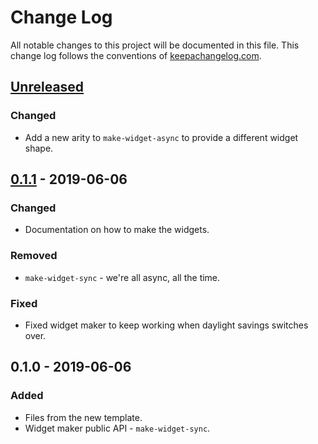 # Change Log
All notable changes to this project will be documented in this file. This change log follows the conventions of [keepachangelog.com](http://keepachangelog.com/).

## [Unreleased]
### Changed
- Add a new arity to `make-widget-async` to provide a different widget shape.

## [0.1.1] - 2019-06-06
### Changed
- Documentation on how to make the widgets.

### Removed
- `make-widget-sync` - we're all async, all the time.

### Fixed
- Fixed widget maker to keep working when daylight savings switches over.

## 0.1.0 - 2019-06-06
### Added
- Files from the new template.
- Widget maker public API - `make-widget-sync`.

[Unreleased]: https://github.com/your-name/e43/compare/0.1.1...HEAD
[0.1.1]: https://github.com/your-name/e43/compare/0.1.0...0.1.1
